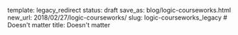 template: legacy_redirect
status: draft
save_as: blog/logic-courseworks.html
new_url: 2018/02/27/logic-courseworks/
slug: logic-courseworks_legacy  # Doesn't matter
title: Doesn't matter
